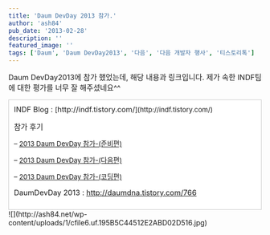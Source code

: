 ```yaml
---
title: 'Daum DevDay 2013 참가.'
author: 'ash84'
pub_date: '2013-02-28'
description: ''
featured_image: ''
tags: ['Daum', 'Daum DevDay2013', '다음', '다음 개발자 행사', '티스토리톡']
---
```



<span style="font-size:11pt;">Daum DevDay2013에 참가 했었는데, 해당 내용과 링크입니다. 제가 속한 INDF팀에 대한 평가를 너무 잘 해주셨네요^^</span>

<div class="txc-textbox" style="border: 1px solid rgb(203, 203, 203); background-color: rgb(255, 255, 255); padding: 10px;"><span style="font-size: 11pt;">INDF Blog : </span><span style="font-size: 10pt;">[<span style="font-size: 11pt;">http://indf.tistory.com/</span>](http://indf.tistory.com/)</span>

<span style="font-size:11pt;">참가 후기 </span>

<span style="font-size: 10pt;">– </span>[<span style="font-size: 10pt;">2013 Daum DevDay 참가-(준비편)</span>](http://indf.tistory.com/2)

<span style="font-size: 10pt;">– </span><span style="font-size: 9pt;">[<span style="font-size: 10pt;">2013 Daum DevDay 참가-(다음편)</span>](http://indf.tistory.com/3)</span>

<span style="font-size: 10pt;">– </span><span style="font-size: 9pt;">[<span style="font-size: 10pt;">2013 Daum DevDay 참가-(코딩편)</span>](http://indf.tistory.com/4)</span>

<span style="font-size: 9pt;">  
</span>

<span style="font-size: 11pt;">DaumDevDay 2013 : </span>[<span style="font-size: 11pt;">http://daumdna.tistory.com/766</span>](http://daumdna.tistory.com/766)

</div>![](http://ash84.net/wp-content/uploads/1/cfile6.uf.195B5C44512E2ABD02D516.jpg)



